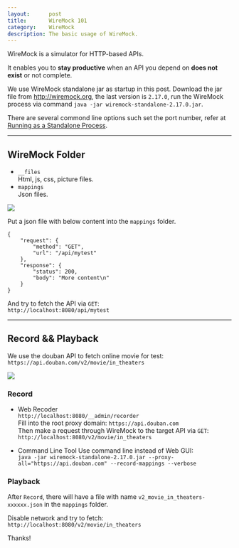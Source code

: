```yaml
---
layout:      post
title:       WireMock 101
category:    WireMock
description: The basic usage of WireMock.
---
```


WireMock is a simulator for HTTP-based APIs.  

It enables you to **stay productive** when an API you depend on **does not exist** or not complete.  

We use WireMock standalone jar as startup in this post. Download the jar file from http://wiremock.org, the last version is `2.17.0`, run the WireMock process via command `java -jar wiremock-standalone-2.17.0.jar`.  

There are several commond line options such set the port number, refer at [Running as a Standalone Process](http://wiremock.org/docs/running-standalone/).  

----------

## WireMock Folder ##

- `__files`  
  Html, js, css, picture files.
- `mappings`  
  Json files.

[![]({{site.baseurl}}/assets/img/wiremock-directory.png)]({{site.baseurl}}/assets/img/wiremock-directory.png)  

Put a json file with below content into the `mappings` folder.  
```
{
    "request": {
        "method": "GET",
        "url": "/api/mytest"
    },
    "response": {
        "status": 200,
        "body": "More content\n"
    }
}
```
And try to fetch the API via `GET`:  
`http://localhost:8080/api/mytest`

----------

## Record && Playback ##

We use the douban API to fetch online movie for test:  
`https://api.douban.com/v2/movie/in_theaters`

[![]({{site.baseurl}}/assets/img/wiremock-proxy.png)]({{site.baseurl}}/assets/img/wiremock-proxy.png)  

### Record ###

- Web Recoder  
  `http://localhost:8080/__admin/recorder`  
  Fill into the root proxy domain: `https://api.douban.com`  
  Then make a request through WireMock to the target API via `GET`:  
  `http://localhost:8080/v2/movie/in_theaters`  

- Command Line Tool
  Use command line instead of Web GUI:  
  `java -jar wiremock-standalone-2.17.0.jar --proxy-all="https://api.douban.com" --record-mappings --verbose`
  
### Playback ###

After `Record`, there will have a file with name `v2_movie_in_theaters-xxxxxx.json` in the `mappings` folder.  

Disable network and try to fetch:  
`http://localhost:8080/v2/movie/in_theaters`  

Thanks!